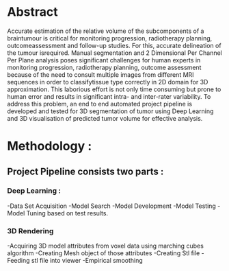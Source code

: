 # Abstract
Accurate estimation of the relative volume of the subcomponents of a braintumour is critical for monitoring progression, radiotherapy planning, outcomeassessment and follow-up studies. For this, accurate delineation of the tumour isrequired. Manual segmentation and 2 Dimensional Per Channel Per Plane analysis poses significant challenges for human experts in monitoring progression, radiotherapy planning, outcome
assessment because of the need to consult multiple images from different MRI sequences in order to classifytissue type correctly in 2D domain for 3D approximation. This laborious effort is not only time consuming but prone
to human error and results in significant intra- and inter-rater variability. To address this problem, an end to end automated project pipeline is developed and tested for 3D segmentation of tumor using Deep Learning and 3D visualisation of predicted tumor volume for effective analysis.
# Methodology :
## Project Pipeline consists two parts :
### Deep Learning :
-Data Set Acquisition
-Model Search
-Model Development
-Model Testing
-Model Tuning based on test results.
### 3D Rendering
-Acquiring 3D model attributes from voxel data using marching cubes algorithm
-Creating Mesh object of those attributes
-Creating Stl file
-Feeding stl file into viewer
-Empirical smoothing
